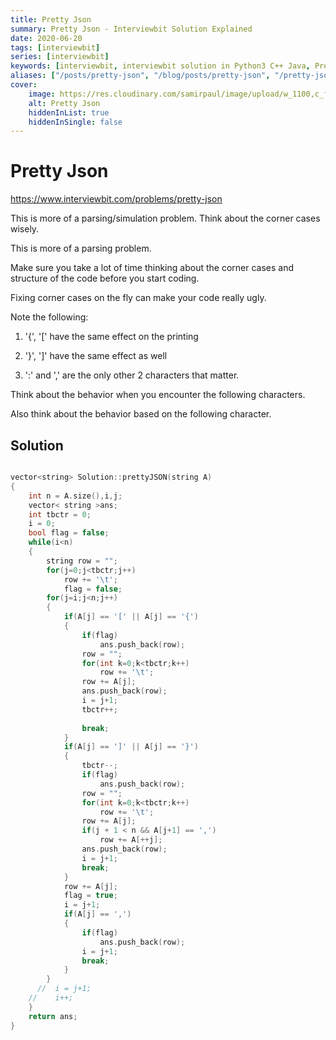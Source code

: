 ```yaml
---
title: Pretty Json
summary: Pretty Json - Interviewbit Solution Explained
date: 2020-06-20
tags: [interviewbit]
series: [interviewbit]
keywords: [interviewbit, interviewbit solution in Python3 C++ Java, Pretty Json solution]
aliases: ["/posts/pretty-json", "/blog/posts/pretty-json", "/pretty-json"]
cover:
    image: https://res.cloudinary.com/samirpaul/image/upload/w_1100,c_fit,co_rgb:FFFFFF,l_text:Arial_70_bold:Pretty Json - Solution Explained/problem-solving.webp
    alt: Pretty Json
    hiddenInList: true
    hiddenInSingle: false
---
```


# Pretty Json

https://www.interviewbit.com/problems/pretty-json


This is more of a parsing/simulation problem. Think about the corner cases wisely.


This is more of a parsing problem.

Make sure you take a lot of time thinking about the corner cases and structure of the code before you start coding.

Fixing corner cases on the fly can make your code really ugly.

Note the following:

1) '{', '[' have the same effect on the printing

2) '}', ']' have the same effect as well

3) ':' and ',' are the only other 2 characters that matter.

Think about the behavior when you encounter the following characters.

Also think about the behavior based on the following character.


## Solution

```cpp

vector<string> Solution::prettyJSON(string A) 
{
    int n = A.size(),i,j;
    vector< string >ans;
    int tbctr = 0;
    i = 0;
    bool flag = false;
    while(i<n)
    {
        string row = "";
        for(j=0;j<tbctr;j++)
            row += '\t';
            flag = false;
        for(j=i;j<n;j++)
        {
            if(A[j] == '[' || A[j] == '{')
            {
                if(flag)
                    ans.push_back(row);
                row = "";
                for(int k=0;k<tbctr;k++)
                    row += '\t';
                row += A[j];
                ans.push_back(row);
                i = j+1;
                tbctr++;
                
                break;
            }
            if(A[j] == ']' || A[j] == '}')
            {
                tbctr--;
                if(flag)
                    ans.push_back(row);
                row = "";
                for(int k=0;k<tbctr;k++)
                    row += '\t';
                row += A[j];
                if(j + 1 < n && A[j+1] == ',')
                    row += A[++j];
                ans.push_back(row);
                i = j+1;
                break;
            }
            row += A[j];
            flag = true;
            i = j+1;
            if(A[j] == ',')
            {
                if(flag)
                    ans.push_back(row);
                i = j+1;
                break;
            }
        }
      //  i = j+1;
    //    i++;
    }
    return ans;
}
```